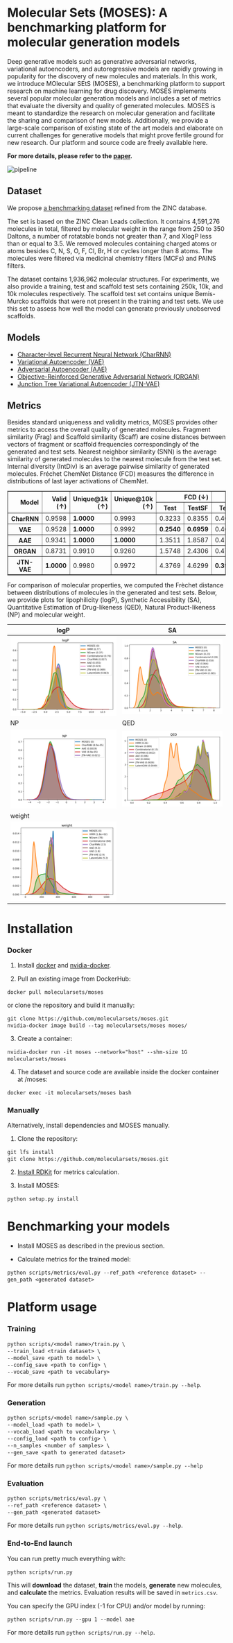 # Molecular Sets (MOSES): A benchmarking platform for molecular generation models

Deep generative models such as generative adversarial networks, variational autoencoders, and autoregressive models are rapidly growing in popularity for the discovery of new molecules and materials. In this work, we introduce MOlecular SEtS (MOSES), a benchmarking platform to support research on machine learning for drug discovery. MOSES implements several popular molecular generation models and includes a set of metrics that evaluate the diversity and quality of generated molecules. MOSES is meant to standardize the research on molecular generation and facilitate the sharing and comparison of new models. Additionally, we provide a large-scale comparison of existing state of the art models and elaborate on current challenges for generative models that might prove fertile ground for new research. Our platform and source code are freely available here.

__For more details, please refer to the [paper](https://arxiv.org/abs/1811.12823).__

![pipeline](images/pipeline.png)

## Dataset

We propose [a benchmarking dataset](https://media.githubusercontent.com/media/molecularsets/moses/master/data/dataset.csv) refined from the ZINC database.

The set is based on the ZINC Clean Leads collection. It contains 4,591,276 molecules in total, filtered by molecular weight in the range from 250 to 350 Daltons, a number of rotatable bonds not greater than 7, and XlogP less than or equal to 3.5. We removed molecules containing charged atoms or atoms besides C, N, S, O, F, Cl, Br, H or cycles longer than 8 atoms. The molecules were filtered via medicinal chemistry filters (MCFs) and PAINS filters.

The dataset contains 1,936,962 molecular structures. For experiments, we also provide a training, test and scaffold test sets containing 250k, 10k, and 10k molecules respectively. The scaffold test set contains unique Bemis-Murcko scaffolds that were not present in the training and test sets. We use this set to assess how well the model can generate previously unobserved scaffolds.

## Models

* [Character-level Recurrent Neural Network (CharRNN)](./moses/char_rnn/README.md)
* [Variational Autoencoder (VAE)](./moses/vae/README.md)
* [Adversarial Autoencoder (AAE)](./moses/aae/README.md)
* [Objective-Reinforced Generative Adversarial Network (ORGAN)](./moses/organ/README.md)
* [Junction Tree Variational Autoencoder (JTN-VAE)](./moses/junction_tree/README.md)

## Metrics
Besides standard uniqueness and validity metrics, MOSES provides other metrics to access the overall quality of generated molecules. Fragment similarity (Frag) and Scaffold similarity (Scaff) are cosine distances between vectors of fragment or scaffold frequencies correspondingly of the generated and test sets. Nearest neighbor similarity (SNN) is the average similarity of generated molecules to the nearest molecule from the test set. Internal diversity (IntDiv) is an average pairwise similarity of generated molecules. Fréchet ChemNet Distance (FCD) measures the difference in distributions of last layer activations of ChemNet.

<table border="1" class="dataframe">
    <thead>
        <tr style="text-align: right;">
            <th rowspan="2">Model</th>
            <th rowspan="2">Valid (↑)</th>
            <th rowspan="2">Unique@1k (↑)</th>
            <th rowspan="2">Unique@10k (↑)</th>
            <th colspan="2">FCD (↓)</th>
            <th colspan="2">SNN (↓)</th>
            <th colspan="2">Frag (↑)</th>
            <th colspan="2">Scaff (↑)</th>
            <th rowspan="2">IntDiv (↑)</th>
            <th rowspan="2">Filters (↑)</th>
        </tr>
        <tr>
            <th>Test</th>
            <th>TestSF</th>
            <th>Test</th>
            <th>TestSF</th>
            <th>Test</th>
            <th>TestSF</th>
            <th>Test</th>
            <th>TestSF</th>
        </tr>
    </thead>
    <tbody>
        <tr>
            <th>CharRNN</th>
            <td>0.9598</td>
            <td><b>1.0000</b></td>
            <td>0.9993</td>
            <td>0.3233</td>
            <td>0.8355</td>
            <td>0.4606</td>
            <td>0.4492</td>
            <td>0.9977</td>
            <td>0.9962</td>
            <td>0.7964</td>
            <td>0.1281</td>
            <td><b>0.8561</b></td>
            <td>0.9920</td>
        </tr>
        <tr>
            <th>VAE</th>
            <td>0.9528</td>
            <td><b>1.0000</b></td>
            <td>0.9992</td>
            <td><b>0.2540</b></td>
            <td><b>0.6959</b></td>
            <td>0.4684</td>
            <td>0.4547</td>
            <td><b>0.9978</b></td>
            <td><b>0.9963</b></td>
            <td><b>0.8277</b></td>
            <td>0.0925</td>
            <td>0.8548</td>
            <td>0.9925</td>
        </tr>
        <tr>
            <th>AAE</th>
            <td>0.9341</td>
            <td><b>1.0000</b></td>
            <td><b>1.0000</b></td>
            <td>1.3511</td>
            <td>1.8587</td>
            <td>0.4191</td>
            <td>0.4113</td>
            <td>0.9865</td>
            <td>0.9852</td>
            <td>0.6637</td>
            <td><b>0.1538</b></td>
            <td>0.8531</td>
            <td>0.9759</td>
        </tr>
        <tr>
            <th>ORGAN</th>
            <td>0.8731</td>
            <td>0.9910</td>
            <td>0.9260</td>
            <td>1.5748</td>
            <td>2.4306</td>
            <td>0.4745</td>
            <td>0.4593</td>
            <td>0.9897</td>
            <td>0.9883</td>
            <td>0.7843</td>
            <td>0.0632</td>
            <td>0.8526</td>
            <td><b>0.9934</b></td>
        </tr>
        <tr>
            <th>JTN-VAE</th>
            <td><b>1.0000</b></td>
            <td>0.9980</td>
            <td>0.9972</td>
            <td>4.3769</td>
            <td>4.6299</td>
            <td><b>0.3909</b></td>
            <td><b>0.3902</b></td>
            <td>0.9679</td>
            <td>0.9699</td>
            <td>0.3868</td>
            <td>0.1163</td>
            <td>0.8495</td>
            <td>0.9566</td>
        </tr>
    </tbody>
</table>

For comparison of molecular properties, we computed the Frèchet distance between distributions of molecules in the generated and test sets. Below, we provide plots for lipophilicity (logP), Synthetic Accessibility (SA), Quantitative Estimation of Drug-likeness (QED), Natural Product-likeness (NP) and molecular weight.

|logP|SA|
|----|--|
|![logP](images/logP.png)|![SA](images/SA.png)|
|NP|QED|
|![NP](images/NP.png)|![QED](images/QED.png)|
|weight|
|![weight](images/weight.png)|

# Installation

### Docker

1. Install [docker](https://docs.docker.com/install/) and [nvidia-docker](https://github.com/nvidia/nvidia-docker/wiki/Installation-(version-2.0)).

2. Pull an existing image from DockerHub:

```
docker pull molecularsets/moses
```

or clone the repository and build it manually:

```
git clone https://github.com/molecularsets/moses.git
nvidia-docker image build --tag molecularsets/moses moses/
```

3. Create a container:
```
nvidia-docker run -it moses --network="host" --shm-size 1G molecularsets/moses
```

4. The dataset and source code are available inside the docker container at /moses:
```
docker exec -it molecularsets/moses bash
```

### Manually
Alternatively, install dependencies and MOSES manually.

1. Clone the repository:
```
git lfs install
git clone https://github.com/molecularsets/moses.git
```

2. [Install RDKit](https://www.rdkit.org/docs/Install.html) for metrics calculation.

3. Install MOSES:
```
python setup.py install
```


# Benchmarking your models

* Install MOSES as described in the previous section.

* Calculate metrics for the trained model:

```
python scripts/metrics/eval.py --ref_path <reference dataset> --gen_path <generated dataset>
```

# Platform usage

### Training

```
python scripts/<model name>/train.py \
--train_load <train dataset> \
--model_save <path to model> \
--config_save <path to config> \
--vocab_save <path to vocabulary>
```
For more details run `python scripts/<model name>/train.py --help`.

### Generation

```
python scripts/<model name>/sample.py \
--model_load <path to model> \
--vocab_load <path to vocabulary> \
--config_load <path to config> \
--n_samples <number of samples> \
--gen_save <path to generated dataset>
```

For more details run `python scripts/<model name>/sample.py --help`

### Evaluation

```
python scripts/metrics/eval.py \
--ref_path <reference dataset> \
--gen_path <generated dataset>
```

For more details run `python scripts/metrics/eval.py --help`.


### End-to-End launch

You can run pretty much everything with:
```
python scripts/run.py
```
This will **download** the dataset, **train** the models, **generate** new molecules, and **calculate** the metrics. Evaluation results will be saved in `metrics.csv`.

You can specify the GPU index (-1 for CPU) and/or model by running:
```
python scripts/run.py --gpu 1 --model aae
```

For more details run `python scripts/run.py --help`.
